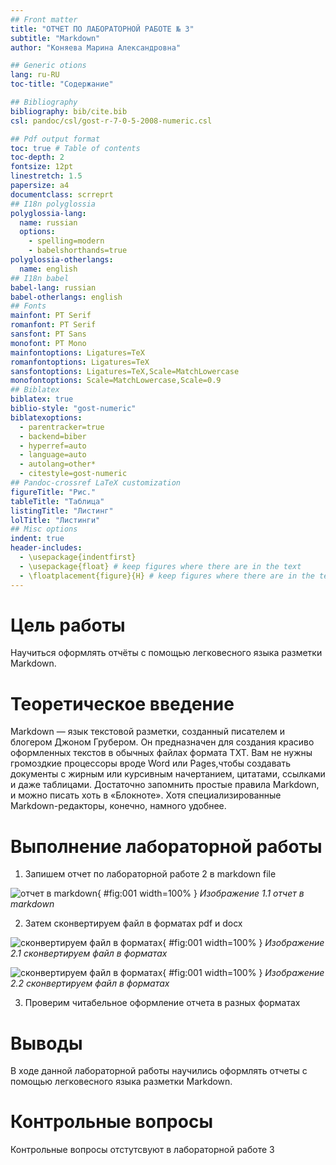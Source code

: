 ```yaml
---
## Front matter
title: "ОТЧЕТ ПО ЛАБОРАТОРНОЙ РАБОТЕ № 3"
subtitle: "Markdown"
author: "Коняева Марина Александровна"

## Generic otions
lang: ru-RU
toc-title: "Содержание"

## Bibliography
bibliography: bib/cite.bib
csl: pandoc/csl/gost-r-7-0-5-2008-numeric.csl

## Pdf output format
toc: true # Table of contents
toc-depth: 2
fontsize: 12pt
linestretch: 1.5
papersize: a4
documentclass: scrreprt
## I18n polyglossia
polyglossia-lang:
  name: russian
  options:
	- spelling=modern
	- babelshorthands=true
polyglossia-otherlangs:
  name: english
## I18n babel
babel-lang: russian
babel-otherlangs: english
## Fonts
mainfont: PT Serif
romanfont: PT Serif
sansfont: PT Sans
monofont: PT Mono
mainfontoptions: Ligatures=TeX
romanfontoptions: Ligatures=TeX
sansfontoptions: Ligatures=TeX,Scale=MatchLowercase
monofontoptions: Scale=MatchLowercase,Scale=0.9
## Biblatex
biblatex: true
biblio-style: "gost-numeric"
biblatexoptions:
  - parentracker=true
  - backend=biber
  - hyperref=auto
  - language=auto
  - autolang=other*
  - citestyle=gost-numeric
## Pandoc-crossref LaTeX customization
figureTitle: "Рис."
tableTitle: "Таблица"
listingTitle: "Листинг"
lolTitle: "Листинги"
## Misc options
indent: true
header-includes:
  - \usepackage{indentfirst}
  - \usepackage{float} # keep figures where there are in the text
  - \floatplacement{figure}{H} # keep figures where there are in the text
---
```


# Цель работы

Научиться оформлять отчёты с помощью легковесного языка разметки Markdown.

# Теоретическое введение

Markdown — язык текстовой разметки, созданный писателем и блогером Джоном Грубером. Он предназначен для создания красиво оформленных текстов в обычных файлах формата TXT. Вам не нужны громоздкие процессоры вроде Word или Pages,чтобы создавать документы с жирным или курсивным начертанием, цитатами, ссылками и даже таблицами. Достаточно запомнить простые правила Markdown, и можно писать хоть в «Блокноте». Хотя специализированные Markdown-редакторы, конечно, намного удобнее.

# Выполнение лабораторной работы

1. Запишем отчет по лабораторной работе 2 в markdown file

![отчет в markdown](image/1%D0%A0%D0%B8%D1%81%D1%83%D0%BD%D0%BE%D0%BA.png){ #fig:001 width=100% }
*Изображение 1.1 отчет в markdown*

2. Затем сконвертируем файл в форматах pdf и docx

![сконвертируем файл в форматах](image/2%D0%A0%D0%B8%D1%81%D1%83%D0%BD%D0%BE%D0%BA.png){ #fig:001 width=100% }
*Изображение 2.1 сконвертируем файл в форматах*

![сконвертируем файл в форматах](image/3%D0%A0%D0%B8%D1%81%D1%83%D0%BD%D0%BE%D0%BA.png){ #fig:001 width=100% }
*Изображение 2.2 сконвертируем файл в форматах*

3. Проверим читабельное оформление отчета в разных форматах

# Выводы

В ходе данной лабораторной работы научились оформлять отчеты с помощью легковесного языка разметки Markdown.

# Контрольные вопросы

Контрольные вопросы отстутсвуют в лабораторной работе 3